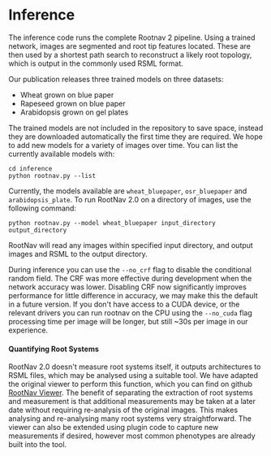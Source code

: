 # Inference
The inference code runs the complete Rootnav 2 pipeline. Using a trained network, images are segmented and root tip features located. These are then used by a shortest path search to reconstruct a likely root topology, which is output in the commonly used RSML format.

Our publication releases three trained models on three datasets:
* Wheat grown on blue paper
* Rapeseed grown on blue paper
* Arabidopsis grown on gel plates

The trained models are not included in the repository to save space, instead they are downloaded automatically the first time they are required. We hope to add new models for a variety of images over time. You can list the currently available models with:
```
cd inference
python rootnav.py --list
```
Currently, the models available are `wheat_bluepaper`, `osr_bluepaper` and `arabidopsis_plate`. To run RootNav 2.0 on a directory of images, use the following command:
```
python rootnav.py --model wheat_bluepaper input_directory output_directory
```
RootNav will read any images within specified input directory, and output images and RSML to the output directory.

During inference you can use the `--no_crf` flag to disable the conditional random field. The CRF was more effective during development when the network accuracy was lower. Disabling CRF now significantly improves performance for little difference in accuracy, we may make this the default in a future version. If you don't have access to a CUDA device, or the relevant drivers you can run rootnav on the CPU using the `--no_cuda` flag processing time per image will be longer, but still ~30s per image in our experience.

#### Quantifying Root Systems
RootNav 2.0 doesn't measure root systems itself, it outputs architectures to RSML files, which may be analysed using a suitable tool. We have adapted the original viewer to perform this function, which you can find on github [RootNav Viewer](https://github.com/robail-yasrab/RootNav-Viewer-2.0). The benefit of separating the extraction of root systems and measurement is that additional measurements may be taken at a later date without requiring re-analysis of the original images. This makes analysing and re-analysing many root systems very straightforward. The viewer can also be extended using plugin code to capture new measurements if desired, however most common phenotypes are already built into the tool.
